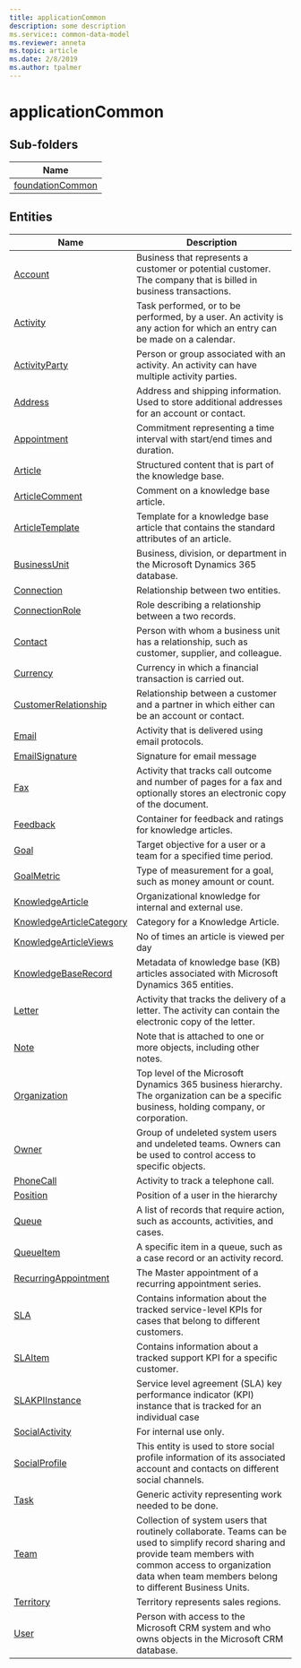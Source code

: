 ```yaml
---
title: applicationCommon
description: some description
ms.service:: common-data-model
ms.reviewer: anneta
ms.topic: article
ms.date: 2/8/2019
ms.author: tpalmer
---
```


# applicationCommon

## Sub-folders

|Name|
|---|
|[foundationCommon](foundationCommon/overview.md)|



## Entities

|Name|Description|
|---|---|
|[Account](Account.md)|Business that represents a customer or potential customer. The company that is billed in business transactions.  |
|[Activity](Activity.md)|Task performed, or to be performed, by a user. An activity is any action for which an entry can be made on a calendar.  |
|[ActivityParty](ActivityParty.md)|Person or group associated with an activity. An activity can have multiple activity parties.  |
|[Address](Address.md)|Address and shipping information. Used to store additional addresses for an account or contact.  |
|[Appointment](Appointment.md)|Commitment representing a time interval with start/end times and duration.  |
|[Article](Article.md)|Structured content that is part of the knowledge base.  |
|[ArticleComment](ArticleComment.md)|Comment on a knowledge base article.  |
|[ArticleTemplate](ArticleTemplate.md)|Template for a knowledge base article that contains the standard attributes of an article.  |
|[BusinessUnit](BusinessUnit.md)|Business, division, or department in the Microsoft Dynamics 365 database.  |
|[Connection](Connection.md)|Relationship between two entities.  |
|[ConnectionRole](ConnectionRole.md)|Role describing a relationship between a two records.  |
|[Contact](Contact.md)|Person with whom a business unit has a relationship, such as customer, supplier, and colleague.  |
|[Currency](Currency.md)|Currency in which a financial transaction is carried out.  |
|[CustomerRelationship](CustomerRelationship.md)|Relationship between a customer and a partner in which either can be an account or contact.  |
|[Email](Email.md)|Activity that is delivered using email protocols.  |
|[EmailSignature](EmailSignature.md)|Signature for email message  |
|[Fax](Fax.md)|Activity that tracks call outcome and number of pages for a fax and optionally stores an electronic copy of the document.  |
|[Feedback](Feedback.md)|Container for feedback and ratings for knowledge articles.  |
|[Goal](Goal.md)|Target objective for a user or a team for a specified time period.  |
|[GoalMetric](GoalMetric.md)|Type of measurement for a goal, such as money amount or count.  |
|[KnowledgeArticle](KnowledgeArticle.md)|Organizational knowledge for internal and external use.  |
|[KnowledgeArticleCategory](KnowledgeArticleCategory.md)|Category for a Knowledge Article.  |
|[KnowledgeArticleViews](KnowledgeArticleViews.md)|No of times an article is viewed per day  |
|[KnowledgeBaseRecord](KnowledgeBaseRecord.md)|Metadata of knowledge base (KB) articles associated with Microsoft Dynamics 365 entities.  |
|[Letter](Letter.md)|Activity that tracks the delivery of a letter. The activity can contain the electronic copy of the letter.  |
|[Note](Note.md)|Note that is attached to one or more objects, including other notes.  |
|[Organization](Organization.md)|Top level of the Microsoft Dynamics 365 business hierarchy. The organization can be a specific business, holding company, or corporation.  |
|[Owner](Owner.md)|Group of undeleted system users and undeleted teams. Owners can be used to control access to specific objects.  |
|[PhoneCall](PhoneCall.md)|Activity to track a telephone call.  |
|[Position](Position.md)|Position of a user in the hierarchy  |
|[Queue](Queue.md)|A list of records that require action, such as accounts, activities, and cases.  |
|[QueueItem](QueueItem.md)|A specific item in a queue, such as a case record or an activity record.  |
|[RecurringAppointment](RecurringAppointment.md)|The Master appointment of a recurring appointment series.  |
|[SLA](SLA.md)|Contains information about the tracked service-level KPIs for cases that belong to different customers.  |
|[SLAItem](SLAItem.md)|Contains information about a tracked support KPI for a specific customer.  |
|[SLAKPIInstance](SLAKPIInstance.md)|Service level agreement (SLA) key performance indicator (KPI) instance that is tracked for an individual case  |
|[SocialActivity](SocialActivity.md)|For internal use only.  |
|[SocialProfile](SocialProfile.md)|This entity is used to store social profile information of its associated account and contacts on different social channels.  |
|[Task](Task.md)|Generic activity representing work needed to be done.  |
|[Team](Team.md)|Collection of system users that routinely collaborate. Teams can be used to simplify record sharing and provide team members with common access to organization data when team members belong to different Business Units.  |
|[Territory](Territory.md)|Territory represents sales regions.  |
|[User](User.md)|Person with access to the Microsoft CRM system and who owns objects in the Microsoft CRM database.  |

